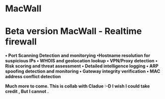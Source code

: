 # MacWall
<h1>Beta version MacWall - Realtime firewall </h1>
<b>
• Port Scanning Detection and monitorying  
•Hostname resolution for suspicious IPs
• WHOIS and geolocation lookup
• VPN/Proxy detection
• Risk scoring and threat assessment
• Detailed intelligence logging
• ARP spoofing detection and monitoring
• Gateway integrity verification
• MAC address conflict detection

Much more to come. 
This is collab with Cladue :-D I wish I could take credit , But I cannot . 

</b>
